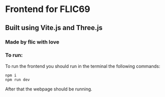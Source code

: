 # Frontend for FLIC69
## Built using Vite.js and Three.js
### Made by flic with love

### To run:
To run the frontend you should run in the terminal the following commands:
```
npm i
npm run dev
```

After that the webpage should be running.
